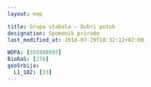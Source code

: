 ```yaml
---
layout: map

title: Grupa stabala – Dobri potok
designation: Spomenik prirode
last_modified_at: 2018-07-29T18:32:12+02:00

WDPA: [555588997]
BioRaS: [278]
geoSrbija:
  L1_182: [33]
---
```

